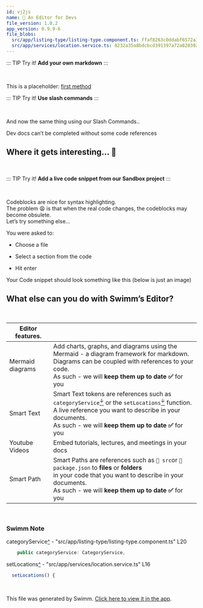 ```yaml
---
id: vj2js
name: 🏁 An Editor for Devs
file_version: 1.0.2
app_version: 0.9.9-6
file_blobs:
  src/app/listing-type/listing-type.component.ts: ffaf8263c0ddabf6572a31212f414e7fc206c856
  src/app/services/location.service.ts: 8232a35a8bdcbcd391397a72a8203922138d3d1a
---
```


<!--BANNER-->
::: TIP
Try it! **Add your own markdown**
:::

<br/>


This is a placeholder: [first method](#text-placeholder-id-wmcbi)



<!--BANNER-->
::: TIP
Try it! **Use slash commands**
:::

<br/>

And now the same thing using our Slash Commands..

Dev docs can’t be completed without some code references




## Where it gets interesting... 👻 

<br/>

<!--BANNER-->
::: TIP
Try it! **Add a live code snippet from our Sandbox project**
:::

<br/>

Codeblocks are nice for syntax highlighting.  
The problem 😩 is that when the real code changes, the codeblocks may become obsulete.  
Let’s try something else...

You were asked to:

*   Choose a file
    
*   Select a section from the code
    
*   Hit enter
    

Your Code snippet should look something like this (below is just an image)




## **What else can you do with Swimm’s Editor?**

<br/>

|Editor features.|<br>                                                                                                                                                                                                                                                                                          |
|----------------|----------------------------------------------------------------------------------------------------------------------------------------------------------------------------------------------------------------------------------------------------------------------------------------------|
|Mermaid diagrams|Add charts, graphs, and diagrams using the Mermaid - a diagram framework for markdown.  <br>Diagrams can be coupled with references to your code.  <br>As such - we will **keep them up to date ✅** for you                                                                                   |
|Smart Text      |Smart Text tokens are references such as `categoryService`[<sup id="Z112VGU">↓</sup>](#f-Z112VGU) or the `setLocations`[<sup id="1fEWwY">↓</sup>](#f-1fEWwY) function.  <br>A live reference you want to describe in your documents.  <br>As such - we will **keep them up to date ✅** for you|
|Youtube Videos  |Embed tutorials, lectures, and meetings in your docs                                                                                                                                                                                                                                          |
|Smart Path      |Smart Paths are references such as `📄 src`or `📄 package.json` to **files** or **folders**  <br>in your code that you want to describe in your documents.  <br>As such - we will **keep them up to date ✅** for you                                                                          |

<br/>

<!-- THIS IS AN AUTOGENERATED SECTION. DO NOT EDIT THIS SECTION DIRECTLY -->
### Swimm Note

<span id="f-Z112VGU">categoryService</span>[^](#Z112VGU) - "src/app/listing-type/listing-type.component.ts" L20
```typescript
    public categoryService: CategoryService,
```

<span id="f-1fEWwY">setLocations</span>[^](#1fEWwY) - "src/app/services/location.service.ts" L16
```typescript
  setLocations() {
```

<br/>

This file was generated by Swimm. [Click here to view it in the app](http://localhost:5000/repos/Z2l0aHViJTNBJTNBcHJvcGVydHktbGlzdGluZy1zYW5kYm94JTNBJTNBc3dpbW1pbw==/docs/vj2js).